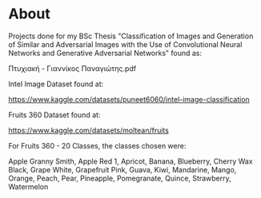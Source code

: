 # About
Projects done for my BSc Thesis "Classification of Images and Generation of Similar and Adversarial Images with the Use of Convolutional Neural Networks and Generative Adversarial Networks" found as:

Πτυχιακή - Γιαννίκος Παναγιώτης.pdf

Intel Image Dataset found at:

https://www.kaggle.com/datasets/puneet6060/intel-image-classification

Fruits 360 Dataset found at:

https://www.kaggle.com/datasets/moltean/fruits

For Fruits 360 - 20 Classes, the classes chosen were: 

Apple Granny Smith, Apple Red 1, Apricot, Banana, Blueberry, Cherry Wax Black, Grape White, Grapefruit Pink, Guava, Kiwi, Mandarine, Mango, Orange, Peach, Pear, Pineapple, Pomegranate, Quince, Strawberry, Watermelon
